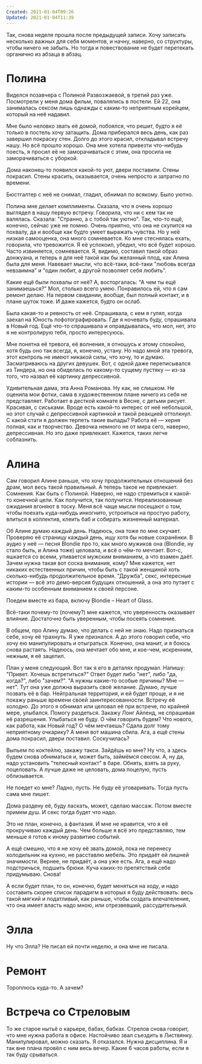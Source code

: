 ```yaml
---
Created: 2021-01-04T09:26
Updated: 2021-01-04T11:39
---
```

Так, снова неделя прошла после предыдущей записи. Хочу записать несколько важных для себя моментов, и начну, наверно, со структуры, чтобы ничего не забыть. Но тогда и повествование не будет перетекать органично из абзаца в абзац.

# Полина

Виделся позавчера с Полиной Развозжаевой, в третий раз уже. Посмотрели у меня дома фильм, повалялись в постели. Ей 22, она занималась сексом лишь однажды с каким-то неприятным корейцем, который на неё надавил.

Мне было неловко звать её домой, побоялся, что решит, будто я её только в постель хочу затащить. Дома приберался весь день, как раз завершил покраску стен. Долго до этого красил, откладывал встречу нашу. Но всё прошло хорошо. Она мне хотела привезти что-нибудь поесть, я просил её не заморачиваться с этим, она просила не заморачиваться с уборкой.

Дома наконец-то появился какой-то уют, двери поставили. Стены покрасил. Стены красить, оказывается, очень непросто и затратно по времени.

Бюстгалтер с неё не снимал, гладил, обнимал по всякому. Было уютно.

Полина мне делает комплименты. Сказала, что я очень хорошо выглядел в нашу первую встречу. Говорила, что ни с кем так не валялась. Сказала: "Странно, а с тобой так уютно". Так, что-то ещё, конечно, сейчас уже не помню. Очень приятно, что она не скупится на похвалу, да и вообще как будто умеет выражать чувства. Но у неё низкая самооценка, она много сомневается. Ко мне стеснялась ехать, говорила, что тревожится. Я её успокоил, убедил, что всё будет хорошо. Часто извиняется, сомневается. Я, видимо, составил такой образ донжуана, и теперь я для неё такой как бы желанный плод, как Алина была для меня. Навевает мысли, что всё-таки, всё-таки "любовь всегда невзаимна" и "один любит, а другой позволяет себя любить".

Какие ещё были похвалы от неё? А, восторгалась: "А чем ты ещё занимаешься?" Мол, столько всего умею. Понравилось ей, что я сам ремонт делаю. На первом свидании, вообще, был полный контакт, и в плане шуток тоже. И даже кажется, будто он ослаб.

Была какая-то и ревность от неё. Спрашивала, с кем я гулял, когда заехал на Юность пофотографировать. Где я ночевать буду, спрашивала в Новый год. Ещё что-то спрашивала и оправдывалась, что мол, нет, это я не контролирую тебя, просто интересуюсь.

Мне понятна её тревога, её волнения, я отношусь к этому спокойно, хотя будь оно так всегда, я, конечно, устану. Но надо мной эта тревога, этот контроль не имеют никакой силы, что хочу, то и думаю. Засматриваюсь на других девушек. Вот, с одной даже переписывался из Тиндера, но она обиделась по какому-то сущему пустяку — из-за того, что назвал её картинку депрессивной.

Удивительная дама, эта Анна Романова. Ну как, не слишком. Не оценила мои фотки, сама в художественном плане ничего из себя не представляет. Работает в десткой комнате в Весне, с детьми рисует. Красивая, с сиськами. Вроде есть какой-то интерес от неё небольшой, но этот случай с депрессивной картинкой и такой реакцией оттолкнул. С какой стати я должен терпеть такие выпады? Работа её — херня полная, как и творчество. Девочка немного не от мира сего, наверно, депрессивная. Но это даже привлекает. Кажется, таких легче соблазнить.

# Алина

Сам говорил Алине раньше, что хочу продолжительных отношений без драм, мол весь такой правильный. А теперь такое не привлекает. Сомнения. Как быть с Полиной. Наверно, не надо стремиться к какой-то конечной цели. Как получится, так получится. Нереализованные ожидания вгоняют в тоску. Меня всё чаще мысли посещают о том, чтобы поехать куда-нибудь инкогнито, устроиться на простую работу, влиться в коллектив, клеить баб и собирать жизненный материал.

Об Алине думаю каждый день. Надеюсь, она тоже по мне скучает. Проверяю её страницу каждый день, ищу хотя бы новые сохранёнки. В аудио у неё — песня Blondie про то, как много мужиков она (Blondie, ну стало быть, и Алина тоже) целовала, и всё о чём-то мечтает. Вот-с, яшкается со всеми, упивается мужским вниманием, а что взамен даёт. Зачем нужна такая вот соска внимания, кому? Мне кажется, нет никаких естественных причин, чтобы быть с такой женщиной хоть сколько-нибудь продолжительное время. "Дружба", секс, интересные истории — всё это демо-версия будущих отношений, а она это путает с каким-то особенным вниманием к своей персоне.

Поедем вместе из бара, включу Blondie – Heart of Glass.

Всё-таки почему-то (почему?) мне кажется, что уверенность оказывает влияние. Достаточно быть уверенным, чтобы посеять сомнение.

В общем, про Алину думаю, что делать с ней не знаю. Надо признаться себе, хочу её трахнуть. Я уже признался. А до этого говорил себе, что хочу ею манипулировать и отыграться. Конечно, она манит, и я боюсь снова растаять. Надеюсь, она мечтает обо мне, и кое-чем, искренним, нежным, я её зацепил.

План у меня следующий. Вот так я его в деталях продумал. Напишу: "Привет. Хочешь встретиться?" Ответ будет либо "нет", либо "да, когда?", либо "зачем?". "А нужны какие-то особые причины? Мне — нет". Тут она уже должна выразить своё желание. Думаю, лучше позвать её в бар. Нейтральная территория, и ей будет проще, и я не покажу раньше времени своей заинтересованности. Встречу её холодно. До этого я обнимал или целовал её при встрече, по крайней мере, улыбался. Помогу раздеться. Закажу Лонг Айленд, не спрашивая её разрешения. Улыбаться не буду. О чём говорить будем? Что нового, как работа, как Новый год? О чём мечтаешь? Сдала долг тому неприятному очкарику? А меня вот машина сбила. Ага, а ещё стены дома покрасил, двери поставил. Соскучилась?

Выпьем по коктейлю, закажу такси. Зайдёшь ко мне? Ну что, а здесь будем снова обниматься и, может быть, займёмся сексом. А, ну да, надо установить "телесный контакт" в баре. Обнять, взять за руку, поцеловать. А лучше даже не целовать, дома поцелую, пусть облизывается.

Не поедет ко мне? Ладно, пусть. Не буду её уговаривать. Тогда пусть сама мне пишет.

Дома раздену её, буду ласкать, может, сделаю массаж. Потом вместе примем душ. И секс тогда будет что надо.

Это не план, конечно, а фантазия. И мне не нравится, что я её прокручиваю каждый день. Чем больше я всё это представляю, тем меньше я готов к иному развитию событий.

А ещё смешно, что я не хочу её звать домой, пока не перенесу холодильник на кухню, не расставлю мебель. Это придаёт ей лишней значимости. Вернее, не придаёт, а она уже есть. Ага, а ещё надо подстричься, подшить брюки. Куча каких-то препятствий себе придумываю. Снова!

А если будет план, то он, конечно, будет меняться на ходу, и надо составить скорее список парадигм в которых я буду действовать: весь такой мягкий и податливый, как раньше, чтобы создать впечателение, что она имеет власть надо мною, или отрезвевший, рассудительный.

# Элла

Ну что Элла? Не писал ей почти неделю, и она мне не писала.

# Ремонт

Тороплюсь куда-то. А зачем?

# Встреча со Стреловым

То же старое нытьё о карьере, бабах, бабках. Стрелов снова говорит, что мне нужна работа в офисе. Настойчиво звал съездить в Листвянку. Манипулировал, можно сказать. Я отказался. Нужна дисциплина. Я и так вне плана провёл с ним весь вечер. Какие 6 часов работы, если я так буду срываться.